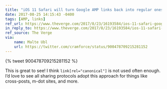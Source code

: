 ```yaml
---
title: "iOS 11 Safari will turn Google AMP links back into regular ones when sharing"
date: 2017-08-25 14:15:43 -0400
tags: [AMP, links]
ref_url: https://www.theverge.com/2017/8/23/16193584/ios-11-safari-google-amp-sharing-url-scheme
in_reply_to: https://www.theverge.com/2017/8/23/16193584/ios-11-safari-google-amp-sharing-url-scheme
ref_source: The Verge
via:
	name: Malte Ubl
	url: https://twitter.com/cramforce/status/900478709215281152
---
```


{% tweet 900478709215281152 %}

This is great to see! I think `link[rel="canonical"]` is not used often enough. I’d love to see all sharing protocols adopt this approach for things like cross-posts, m-dot sites, and more.